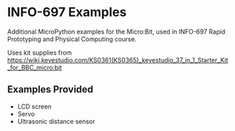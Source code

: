 # INFO-697 Examples
Additional MicroPython examples for the Micro:Bit, used in INFO-697 Rapid Prototyping and Physical Computing course. 

Uses kit supplies from https://wiki.keyestudio.com/KS0361(KS0365)_keyestudio_37_in_1_Starter_Kit_for_BBC_micro:bit

## Examples Provided
* LCD screen
* Servo
* Ultrasonic distance sensor


